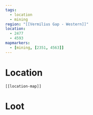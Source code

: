 ```yaml
---
tags:
  - location
  - mining
region: "[[Vermilius Gap - Western]]"
location:
  - 2477
  - 4593
mapmarkers:
  - [mining, [2351, 4563]]
---
```

# Location
```meta-bind-embed
[[location-map]]
```
# Loot
